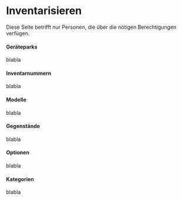 # Inventarisieren

Diese Seite betrifft nur Personen, die über die nötigen Berechtigungen verfügen.

#### Geräteparks

blabla

#### Inventarnummern

blabla

#### Modelle

blabla

#### Gegenstände

blabla

#### Optionen

blabla

#### Kategorien

blabla



